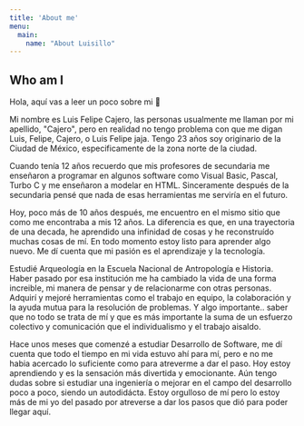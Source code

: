 ```yaml
---
title: 'About me'
menu:
  main:
    name: "About Luisillo"
---
```


## Who am I

Hola, aquí vas a leer un poco sobre mi 🤩

Mi nombre es Luis Felipe Cajero, las personas usualmente me llaman por mi apellido, "Cajero", pero en realidad no tengo problema con que me digan Luis, Felipe, Cajero, o Luis Felipe jaja.
Tengo 23 años soy originario de la Ciudad de México, especificamente de la zona norte de la ciudad.

Cuando tenía 12 años recuerdo que mis profesores de secundaria me enseñaron a programar en algunos software como Visual Basic, Pascal, Turbo C y me enseñaron a modelar en HTML. Sinceramente después de la secundaria pensé que nada de esas herramientas me serviría en el futuro. 

Hoy, poco más de 10 años después, me encuentro en el mismo sitio que como me encontraba a mis 12 años. La diferencia es que, en una trayectoria de una decada, he aprendido una infinidad de cosas y he reconstruído muchas cosas de mí. 
En todo momento estoy listo para aprender algo nuevo. Me dí cuenta que mi pasión es el aprendizaje y la tecnología.

Estudié Arqueología en la Escuela Nacional de Antropología e Historia. Haber pasado por esa institución me ha cambiado la vida de una forma increible, mi manera de pensar y de relacionarme con otras personas. Adquirí y mejoré herramientas como el trabajo en equipo, la colaboración y la ayuda mutua para la resolución de problemas. Y algo importante.. saber que no todo se trata de mí y que es más importante la suma de un esfuerzo colectivo y comunicación que el individualismo y el trabajo aisaldo. 

Hace unos meses que comenzé a estudiar Desarrollo de Software, me dí cuenta que todo el tiempo en mi vida estuvo ahí para mí, pero e no me habia acercado lo suficiente como para atreverme a dar el paso. Hoy estoy aprendiendo y es la sensación más divertida y emocionante. Aún tengo dudas sobre si estudiar una ingeniería o mejorar en el campo del desarrollo poco a poco, siendo un autodidácta. 
Estoy orgulloso de mí pero lo estoy más de mi yo del pasado por atreverse a dar los pasos que dió para poder llegar aquí. 

